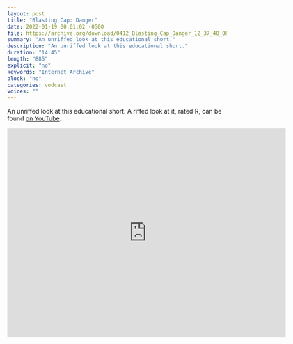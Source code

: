 ```yaml
---
layout: post
title: "Blasting Cap: Danger"
date: 2022-01-19 00:01:02 -0500
file: https://archive.org/download/0412_Blasting_Cap_Danger_12_37_48_00/0412_Blasting_Cap_Danger_12_37_48_00.m4v
summary: "An unriffed look at this educational short."
description: "An unriffed look at this educational short."
duration: "14:45"
length: "885"
explicit: "no" 
keywords: "Internet Archive"
block: "no" 
categories: vodcast
voices: ""
---
```


An unriffed look at this educational short.  A riffed look at it, rated R, can be found [on YouTube](https://youtu.be/U1NRvCqc5AE).

<iframe src="https://archive.org/embed/0412_Blasting_Cap_Danger_12_37_48_00" width="640" height="480" frameborder="0" webkitallowfullscreen="true" mozallowfullscreen="true" allowfullscreen></iframe>

